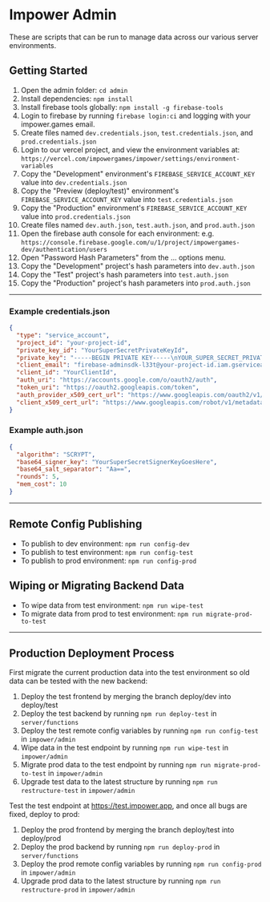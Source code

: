 # Impower Admin

These are scripts that can be run to manage data across our various server environments.

## Getting Started

1. Open the admin folder: `cd admin`
2. Install dependencies: `npm install`
3. Install firebase tools globally: `npm install -g firebase-tools`
4. Login to firebase by running `firebase login:ci` and logging with your impower.games email.
5. Create files named `dev.credentials.json`, `test.credentials.json`, and `prod.credentials.json`
6. Login to our vercel project, and view the environment variables at: `https://vercel.com/impowergames/impower/settings/environment-variables`
7. Copy the "Development" environment's `FIREBASE_SERVICE_ACCOUNT_KEY` value into `dev.credentials.json`
8. Copy the "Preview (deploy/test)" environment's `FIREBASE_SERVICE_ACCOUNT_KEY` value into `test.credentials.json`
9. Copy the "Production" environment's `FIREBASE_SERVICE_ACCOUNT_KEY` value into `prod.credentials.json`
10. Create files named `dev.auth.json`, `test.auth.json`, and `prod.auth.json`
11. Open the firebase auth console for each environment: e.g. `https://console.firebase.google.com/u/1/project/impowergames-dev/authentication/users`
12. Open "Password Hash Parameters" from the ... options menu.
13. Copy the "Development" project's hash parameters into `dev.auth.json`
14. Copy the "Test" project's hash parameters into `test.auth.json`
15. Copy the "Production" project's hash parameters into `prod.auth.json`

---

### Example credentials.json

```json
{
  "type": "service_account",
  "project_id": "your-project-id",
  "private_key_id": "YourSuperSecretPrivateKeyId",
  "private_key": "-----BEGIN PRIVATE KEY-----\nYOUR_SUPER_SECRET_PRIVATE_KEY_GOES_HERE\n-----END PRIVATE KEY-----\n",
  "client_email": "firebase-adminsdk-l33t@your-project-id.iam.gserviceaccount.com",
  "client_id": "YourClientId",
  "auth_uri": "https://accounts.google.com/o/oauth2/auth",
  "token_uri": "https://oauth2.googleapis.com/token",
  "auth_provider_x509_cert_url": "https://www.googleapis.com/oauth2/v1/certs",
  "client_x509_cert_url": "https://www.googleapis.com/robot/v1/metadata/x420/firebase-adminsdk-l33t%40your-project-id.iam.gserviceaccount.com"
}
```

### Example auth.json

```json
{
  "algorithm": "SCRYPT",
  "base64_signer_key": "YourSuperSecretSignerKeyGoesHere",
  "base64_salt_separator": "Aa==",
  "rounds": 5,
  "mem_cost": 10
}
```

---

## Remote Config Publishing

- To publish to dev environment: `npm run config-dev`
- To publish to test environment: `npm run config-test`
- To publish to prod environment: `npm run config-prod`

## Wiping or Migrating Backend Data

- To wipe data from test environment: `npm run wipe-test`
- To migrate data from prod to test environment: `npm run migrate-prod-to-test`

---

## Production Deployment Process

First migrate the current production data into the test environment so old data can be tested with the new backend:

1. Deploy the test frontend by merging the branch deploy/dev into deploy/test
2. Deploy the test backend by running `npm run deploy-test` in `server/functions`
3. Deploy the test remote config variables by running `npm run config-test` in `impower/admin`
4. Wipe data in the test endpoint by running `npm run wipe-test` in `impower/admin`
5. Migrate prod data to the test endpoint by running `npm run migrate-prod-to-test` in `impower/admin`
6. Upgrade test data to the latest structure by running `npm run restructure-test` in `impower/admin`

Test the test endpoint at https://test.impower.app, and once all bugs are fixed, deploy to prod:

1. Deploy the prod frontend by merging the branch deploy/test into deploy/prod
2. Deploy the prod backend by running `npm run deploy-prod` in `server/functions`
3. Deploy the prod remote config variables by running `npm run config-prod` in `impower/admin`
6. Upgrade prod data to the latest structure by running `npm run restructure-prod` in `impower/admin`